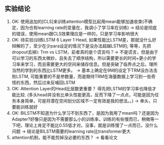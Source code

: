 ## 实验结论

1. OK: 使用追加的[CLS]来训练attention模型比起用mean能够加速收束(不确定，因为也有learning rate的变量在，我调小了学习率在训练) -> 结论是彻底的错误，使用mean跟CLS效果理应是一样的，只是学习率影响很大
2. OK: 待实验(训练LSTM 6 Layer 1 Head, 如果性能比LSTM差，那就没什么好辩解的了，至少在少para设定的情况下是没办法超越LSTM的; 等等，先把dropout去掉): Trm vs LSTM，前者真的是个谎言吗？-> 不是谎言，但是由于可以学习的东西太微妙，且失去了顺序结构，所以需要更长的时间+更小的学习率来学习，而且需要更大的空间来储存信息。但是突破了临界点之后，理所当然的学到的东西比LSTM更多。 ->  基本上确定在9M的设定下TRM没办法击败LSTM, 可能重要的不是参数量，而是期待TRM在海量数据上学习到一些奇怪的东西，然后过来反哺回LSTM
3. OK: Attention Layer的Head比层数更重要？ 得先把LSTM的学习率也降低才能比较. (多头head并没有比单头性能更高，反而下降了一点点，可能是因为任务本身简单，可是将潜在空间划分区域不一定有效是我的想法。。) -> 单头，只要能训练就好
4. OK: BILSTM不知道为什么学习不到东西了，是因为我用了mean吗？还是因为Adapter?好像只是因为不需要那么小的训练率，训练的有些慢而已，稍微等一下吧，理论上肯定不能比0.55低才对。没事，就是训练慢了一点而已，没什么问题 -> 结论是BILSTM需要的learning rate比transformer更大
5. attention机制，能不能剪掉没必要的东西？ -> 看看论文


